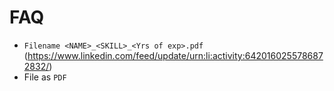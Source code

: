 # FAQ

- `Filename <NAME>_<SKILL>_<Yrs of exp>.pdf` (https://www.linkedin.com/feed/update/urn:li:activity:6420160255786872832/)
- File as `PDF`
